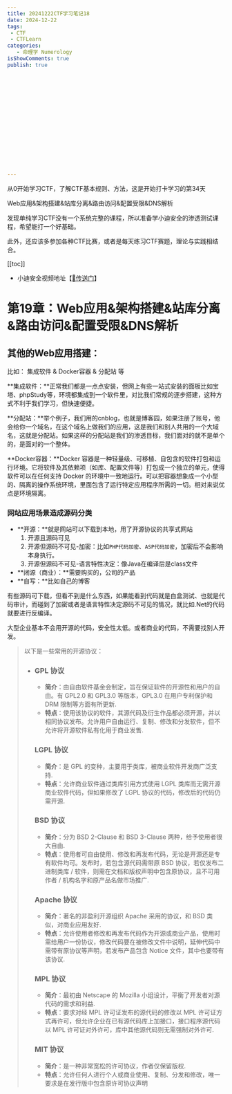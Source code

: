 ```yaml
---
title: 20241222CTF学习笔记18
date: 2024-12-22
tags:
 - CTF
 - CTFLearn
categories:
   - 命理学 Numerology
isShowComments: true
publish: true

















---
```


<Boxx/>

从0开始学习CTF，了解CTF基本规则、方法，这是开始打卡学习的第34天

Web应用&架构搭建&站库分离&路由访问&配置受限&DNS解析

发现单纯学习CTF没有一个系统完整的课程，所以准备学小迪安全的渗透测试课程，希望能打一个好基础。

此外，还应该多参加各种CTF比赛，或者是每天练习CTF赛题，理论与实践相结合。

[[toc]]

- 小迪安全视频地址【[🔗传送门]([https://www.bilibili.com/video/BV123yAYMEwb/)】

<!-- more -->

# 第19章：Web应用&架构搭建&站库分离&路由访问&配置受限&DNS解析

## 其他的Web应用搭建：

比如：	集成软件	&	Docker容器	&	分配站	等

**集成软件：**正常我们都是一点点安装，但网上有些一站式安装的面板比如宝塔、phpStudy等，环境都集成到一个软件里，对比我们常规的逐步搭建，这种方式不利于我们学习，但快速便捷。

**分配站：**举个例子，我们用的cnblog，也就是博客园，如果注册了账号，他会给你一个域名，在这个域名上做我们的应用，这是我们和别人共用的一个大域名，这就是分配站。如果这样的分配站是我们的渗透目标，我们面对的就不是单个的，是面对的一个整体。

**Docker容器：**Docker 容器是一种轻量级、可移植、自包含的软件打包和运行环境。它将软件及其依赖项（如库、配置文件等）打包成一个独立的单元，使得软件可以在任何支持 Docker 的环境中一致地运行。可以把容器想象成一个小型的、隔离的操作系统环境，里面包含了运行特定应用程序所需的一切。相对来说优点是环境隔离。



### 网站应用场景造成源码分类

- **开源：**就是网站可以下载到本地，用了开源协议的共享式网站
  1. 开源且源码可见
  2. 开源但源码不可见-加密：比如`PHP代码加密`、`ASP代码加密`，加密后不会影响本身执行。
  3. 开源但源码不可见-语言特性决定：像Java在编译后是class文件
- **闭源（商业）：**需要购买的，公司的产品
- **自写：**比如自己的博客

有些源码可下载，但看不到是什么东西，如果能看到代码就是白盒测试、也就是代码审计，而碰到了加密或者是语言特性决定源码不可见的情况，就比如.Net的代码就要进行反编译。

大型企业基本不会用开源的代码，安全性太低。或者商业的代码，不需要找别人开发。

> 以下是一些常用的开源协议： 
>
> - ### GPL 协议
>
>   - **简介**：由自由软件基金会制定，旨在保证软件的开源性和用户的自由。有 GPL2.0 和 GPL3.0 等版本，GPL3.0 在用户专利保护和 DRM 限制等方面有所更新.
>   - **特点**：使用该协议的软件，其源代码及衍生作品都必须开源，并以相同协议发布。允许用户自由运行、复制、修改和分发软件，但不允许将开源软件私有化用于商业发售.
>
>   ### LGPL 协议
>
>   - **简介**：是 GPL 的变种，主要用于类库，被商业软件开发商广泛支持.
>   - **特点**：允许商业软件通过类库引用方式使用 LGPL 类库而无需开源商业软件代码，但如果修改了 LGPL 协议的代码，修改后的代码仍需开源.
>
>   ### BSD 协议
>
>   - **简介**：分为 BSD 2-Clause 和 BSD 3-Clause 两种，给予使用者很大自由.
>   - **特点**：使用者可自由使用、修改和再发布代码，无论是开源还是专有软件均可。发布时，若包含源代码需带原 BSD 协议，若仅发布二进制类库 / 软件，则需在文档和版权声明中包含原协议，且不可用作者 / 机构名字和原产品名做市场推广.
>
>   ### Apache 协议
>
>   - **简介**：著名的非盈利开源组织 Apache 采用的协议，和 BSD 类似，对商业应用友好.
>   - **特点**：允许使用者修改和再发布代码作为开源或商业产品，使用时需给用户一份协议，修改代码要在被修改文件中说明，延伸代码中需带有原协议等声明，若发布产品包含 Notice 文件，其中也要带有该协议.
>
>   ### MPL 协议
>
>   - **简介**：最初由 Netscape 的 Mozilla 小组设计，平衡了开发者对源代码的需求和利益.
>   - **特点**：要求对经 MPL 许可证发布的源代码的修改以 MPL 许可证方式再许可，但允许企业在已有源代码库上加接口，接口程序源代码以 MPL 许可证对外许可，库中其他源代码则无需强制对外许可.
>
>   ### MIT 协议
>
>   - **简介**：是一种非常宽松的许可协议，作者仅保留版权.
>   - **特点**：允许任何人进行个人或商业使用、复制、分发和修改，唯一要求是在发行版中包含原许可协议声明
